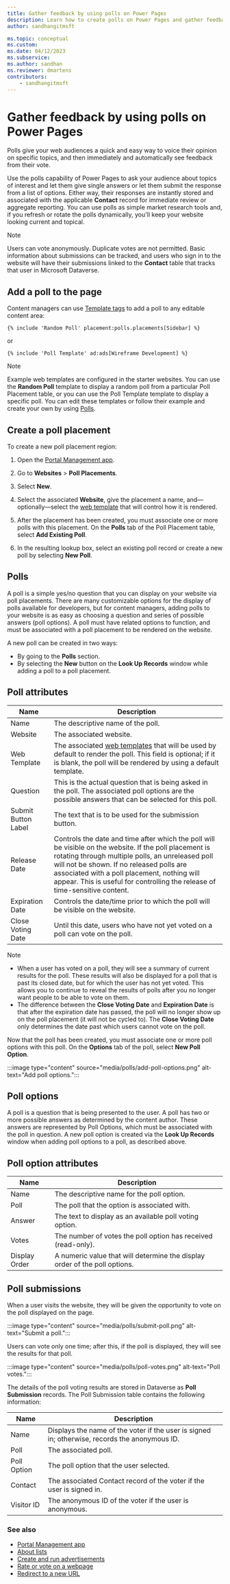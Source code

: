 ```yaml
---
title: Gather feedback by using polls on Power Pages
description: Learn how to create polls on Power Pages and gather feedback by using them.
author: sandhangitmsft

ms.topic: conceptual
ms.custom: 
ms.date: 04/12/2023
ms.subservice: 
ms.author: sandhan
ms.reviewer: dmartens
contributors:
    - sandhangitmsft
---
```


# Gather feedback by using polls on Power Pages

Polls give your web audiences a quick and easy way to voice their opinion on specific topics, and then immediately and automatically see feedback from their vote.

Use the polls capability of Power Pages to ask your audience about topics of interest and let them give single answers or let them submit the response from a list of options. Either way, their responses are instantly stored and associated with the applicable **Contact** record for immediate review or aggregate reporting. You can use polls as simple market research tools and, if you refresh or rotate the polls dynamically, you'll keep your website looking current and topical.

> [!Note]
> Users can vote anonymously. Duplicate votes are not permitted. Basic information about submissions can be tracked, and users who sign in to the website will have their submissions linked to the **Contact** table that tracks that user in Microsoft Dataverse.

## Add a poll to the page

Content managers can use [Template tags](liquid/liquid-overview.md) to add a poll to any editable content area:  

`{% include 'Random Poll' placement:polls.placements[Sidebar] %}`

or

`{% include 'Poll Template' ad:ads[Wireframe Development] %}`

> [!Note]
> Example web templates are configured in the starter websites. You can use the **Random Poll** template to display a random poll from a particular Poll Placement table, or you can use the Poll Template template to display a specific poll. You can edit these templates or follow their example and create your own by using [Polls](liquid/liquid-objects.md#polls). 

## Create a poll placement

To create a new poll placement region:

1. Open the [Portal Management app](portal-management-app.md).

1. Go to **Websites** > **Poll Placements**.

1. Select **New**.

1. Select the associated **Website**, give the placement a name, and&mdash;optionally&mdash;select the [web template](web-templates.md) that will control how it is rendered.

1. After the placement has been created, you must associate one or more polls with this placement. On the **Polls** tab of the Poll Placement table, select **Add Existing Poll**. 

1. In the resulting lookup box, select an existing poll record or create a new poll by selecting **New Poll**.
  
## Polls

A poll is a simple yes/no question that you can display on your website via poll placements. There are many customizable options for the display of polls available for developers, but for content managers, adding polls to your website is as easy as choosing a question and series of possible answers (poll options). A poll must have related options to function, and must be associated with a poll placement to be rendered on the website.

A new poll can be created in two ways: 
- By going to the **Polls** section.
- By selecting the **New** button on the **Look Up Records** window while adding a poll to a poll placement.

## Poll attributes

| Name                | Description                                                                                                                                                                                                                                                                                                                                  |
|---------------------|----------------------------------------------------------------------------------------------------------------------------------------------------------------------------------------------------------------------------------------------------------------------------------------------------------------------------------------------|
| Name                | The descriptive name of the poll.                                                                                                                                                                                                                                                                                                            |
| Website             | The associated website.                                                                                                                                                                                                                                                                |  
| Web Template        | The associated [web templates](web-templates.md) that will be used by default to render the poll. This field is optional; if it is blank, the poll will be rendered by using a default template.                                                                                                                     |  
| Question            | This is the actual question that is being asked in the poll. The associated poll options are the possible answers that can be selected for this poll.                                                                                                                                                                                             |
| Submit Button Label | The text that is to be used for the submission button.                                                                                                                                                                                                                                                                                       |
| Release Date        | Controls the date and time after which the poll will be visible on the website. If the poll placement is rotating through multiple polls, an unreleased poll will not be shown. If no released polls are associated with a poll placement, nothing will appear. This is useful for controlling the release of time-sensitive content.         |
| Expiration Date     | Controls the date/time prior to which the poll will be visible on the website.                                                                                                                                                                                                                                                                  |
| Close Voting Date   | Until this date, users who have not yet voted on a poll can vote on the poll.|

> [!NOTE] 
> - When a user has voted on a poll, they will see a summary of current results for the poll. These results will also be displayed for a poll that is past its closed date, but for which the user has not yet voted. This allows you to continue to reveal the results of polls after you no longer want people to be able to vote on them. 
> - The difference between the **Close Voting Date** and **Expiration Date** is that after the expiration date has passed, the poll will no longer show up on the poll placement (it will not be cycled to). The **Close Voting Date** only determines the date past which users cannot vote on the poll.

Now that the poll has been created, you must associate one or more poll options with this poll. On the **Options** tab of the poll, select **New Poll Option**.

:::image type="content" source="media/polls/add-poll-options.png" alt-text="Add poll options.":::

## Poll options

A poll is a question that is being presented to the user. A poll has two or more possible answers as determined by the content author. These answers are represented by Poll Options, which must be associated with the poll in question. A new poll option is created via the **Look Up Records** window when adding poll options to a poll, as described above.

## Poll option attributes

| Name          | Description                                                                |
|---------------|----------------------------------------------------------------------------|
| Name          | The descriptive name for the poll option.                                  |
| Poll          | The poll that the option is associated with.                               |
| Answer        | The text to display as an available poll voting option.                    |
| Votes         | The number of votes the poll option has received (read-only).              |
| Display Order | A numeric value that will determine the display order of the poll options. |

## Poll submissions

When a user visits the website, they will be given the opportunity to vote on the poll displayed on the page.

:::image type="content" source="media/polls/submit-poll.png" alt-text="Submit a poll.":::
  
Users can vote only one time; after this, if the poll is displayed, they will see the results for that poll.

:::image type="content" source="media/polls/poll-votes.png" alt-text="Poll votes.":::

The details of the poll voting results are stored in Dataverse as **Poll Submission** records. The Poll Submission table contains the following information:

| Name        | Description                                                                                   |
|-------------|-----------------------------------------------------------------------------------------------|
| Name        | Displays the name of the voter if the user is signed in; otherwise, records the anonymous ID. |
| Poll        | The associated poll.                                                                          |
| Poll Option | The poll option that the user selected.                                                       |
| Contact     | The associated Contact record of the voter if the user is signed in.                          |
| Visitor ID  | The anonymous ID of the voter if the user is anonymous.                                       |

### See also

- [Portal Management app](portal-management-app.md)  
- [About lists](lists.md)  
- [Create and run advertisements](create-run-advertisement.md)  
- [Rate or vote on a webpage](rate-webpage.md)  
- [Redirect to a new URL](add-redirect-url.md)  


